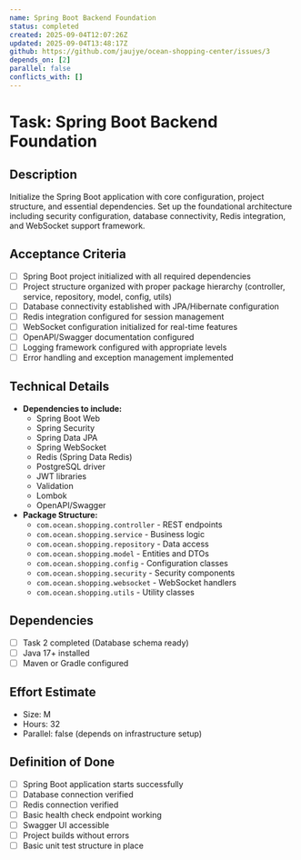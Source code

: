 ```yaml
---
name: Spring Boot Backend Foundation
status: completed
created: 2025-09-04T12:07:26Z
updated: 2025-09-04T13:48:17Z
github: https://github.com/jaujye/ocean-shopping-center/issues/3
depends_on: [2]
parallel: false
conflicts_with: []
---
```


# Task: Spring Boot Backend Foundation

## Description
Initialize the Spring Boot application with core configuration, project structure, and essential dependencies. Set up the foundational architecture including security configuration, database connectivity, Redis integration, and WebSocket support framework.

## Acceptance Criteria
- [ ] Spring Boot project initialized with all required dependencies
- [ ] Project structure organized with proper package hierarchy (controller, service, repository, model, config, utils)
- [ ] Database connectivity established with JPA/Hibernate configuration
- [ ] Redis integration configured for session management
- [ ] WebSocket configuration initialized for real-time features
- [ ] OpenAPI/Swagger documentation configured
- [ ] Logging framework configured with appropriate levels
- [ ] Error handling and exception management implemented

## Technical Details
- **Dependencies to include:**
  - Spring Boot Web
  - Spring Security
  - Spring Data JPA
  - Spring WebSocket
  - Redis (Spring Data Redis)
  - PostgreSQL driver
  - JWT libraries
  - Validation
  - Lombok
  - OpenAPI/Swagger
- **Package Structure:**
  - `com.ocean.shopping.controller` - REST endpoints
  - `com.ocean.shopping.service` - Business logic
  - `com.ocean.shopping.repository` - Data access
  - `com.ocean.shopping.model` - Entities and DTOs
  - `com.ocean.shopping.config` - Configuration classes
  - `com.ocean.shopping.security` - Security components
  - `com.ocean.shopping.websocket` - WebSocket handlers
  - `com.ocean.shopping.utils` - Utility classes

## Dependencies
- [ ] Task 2 completed (Database schema ready)
- [ ] Java 17+ installed
- [ ] Maven or Gradle configured

## Effort Estimate
- Size: M
- Hours: 32
- Parallel: false (depends on infrastructure setup)

## Definition of Done
- [ ] Spring Boot application starts successfully
- [ ] Database connection verified
- [ ] Redis connection verified
- [ ] Basic health check endpoint working
- [ ] Swagger UI accessible
- [ ] Project builds without errors
- [ ] Basic unit test structure in place
